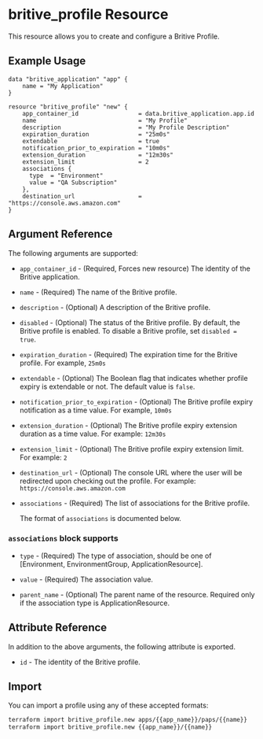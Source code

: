 # britive_profile Resource

This resource allows you to create and configure a Britive Profile.

## Example Usage

```hcl
data "britive_application" "app" {
    name = "My Application"
}

resource "britive_profile" "new" {
    app_container_id                 = data.britive_application.app.id
    name                             = "My Profile"
    description                      = "My Profile Description"
    expiration_duration              = "25m0s"
    extendable                       = true
    notification_prior_to_expiration = "10m0s"
    extension_duration               = "12m30s"
    extension_limit                  = 2
    associations {
      type  = "Environment"
      value = "QA Subscription"
    },
    destination_url                  = "https://console.aws.amazon.com"
}
```

## Argument Reference

The following arguments are supported:

* `app_container_id` - (Required, Forces new resource) The identity of the Britive application.

* `name` - (Required) The name of the Britive profile.

* `description` - (Optional) A description of the Britive profile.

* `disabled` - (Optional) The status of the Britive profile. By default, the Britive profile is enabled. To disable a Britive profile, set `disabled = true`.

* `expiration_duration` - (Required) The expiration time for the Britive profile. For example, `25m0s`

* `extendable` - (Optional) The Boolean flag that indicates whether profile expiry is extendable or not. The default value is `false`.

* `notification_prior_to_expiration` - (Optional) The Britive profile expiry notification as a time value. For example, `10m0s`

* `extension_duration` - (Optional) The Britive profile expiry extension duration as a time value. For example: `12m30s`

* `extension_limit` - (Optional) The Britive profile expiry extension limit. For example: `2`

* `destination_url` - (Optional) The console URL where the user will be redirected upon checking out the profile. For example: `https://console.aws.amazon.com`

* `associations` - (Required) The list of associations for the Britive profile.

  The format of `associations` is documented below.

### `associations` block supports

* `type` - (Required) The type of association, should be one of [Environment, EnvironmentGroup, ApplicationResource].

* `value` - (Required) The association value.

* `parent_name` - (Optional) The parent name of the resource. Required only if the association type is ApplicationResource.

## Attribute Reference

In addition to the above arguments, the following attribute is exported.

* `id` - The identity of the Britive profile.

## Import

You can import a profile using any of these accepted formats:

```sh
terraform import britive_profile.new apps/{{app_name}}/paps/{{name}}
terraform import britive_profile.new {{app_name}}/{{name}}
```
